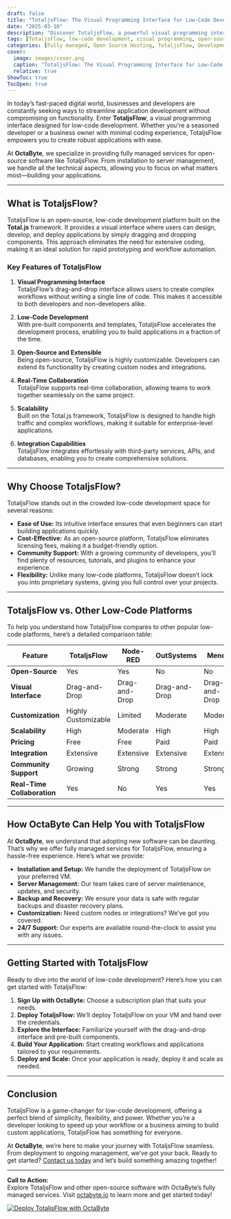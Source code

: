 ```yaml
---
draft: false
title: "TotaljsFlow: The Visual Programming Interface for Low-Code Development"
date: "2025-03-10"
description: "Discover TotaljsFlow, a powerful visual programming interface for low-code development. Learn how it simplifies app creation, its key features, and how it compares to other low-code platforms. Perfect for developers and businesses looking to streamline their workflows."
tags: [TotaljsFlow, low-code development, visual programming, open-source software, app development, Totaljs, low-code platforms, workflow automation, managed services, OctaByte]
categories: [Fully managed, Open Source Hosting, TotaljsFlow, Development, Nocode Lowcode]
cover:
  image: images/cover.png
  caption: "TotaljsFlow: The Visual Programming Interface for Low-Code Development"
  relative: true
ShowToc: true
TocOpen: true
---
```



In today’s fast-paced digital world, businesses and developers are constantly seeking ways to streamline application development without compromising on functionality. Enter **TotaljsFlow**, a visual programming interface designed for low-code development. Whether you're a seasoned developer or a business owner with minimal coding experience, TotaljsFlow empowers you to create robust applications with ease.

At **OctaByte**, we specialize in providing fully managed services for open-source software like TotaljsFlow. From installation to server management, we handle all the technical aspects, allowing you to focus on what matters most—building your applications.

---

## What is TotaljsFlow?

TotaljsFlow is an open-source, low-code development platform built on the **Total.js** framework. It provides a visual interface where users can design, develop, and deploy applications by simply dragging and dropping components. This approach eliminates the need for extensive coding, making it an ideal solution for rapid prototyping and workflow automation.

### Key Features of TotaljsFlow

1. **Visual Programming Interface**  
   TotaljsFlow’s drag-and-drop interface allows users to create complex workflows without writing a single line of code. This makes it accessible to both developers and non-developers alike.

2. **Low-Code Development**  
   With pre-built components and templates, TotaljsFlow accelerates the development process, enabling you to build applications in a fraction of the time.

3. **Open-Source and Extensible**  
   Being open-source, TotaljsFlow is highly customizable. Developers can extend its functionality by creating custom nodes and integrations.

4. **Real-Time Collaboration**  
   TotaljsFlow supports real-time collaboration, allowing teams to work together seamlessly on the same project.

5. **Scalability**  
   Built on the Total.js framework, TotaljsFlow is designed to handle high traffic and complex workflows, making it suitable for enterprise-level applications.

6. **Integration Capabilities**  
   TotaljsFlow integrates effortlessly with third-party services, APIs, and databases, enabling you to create comprehensive solutions.

---

## Why Choose TotaljsFlow?

TotaljsFlow stands out in the crowded low-code development space for several reasons:

- **Ease of Use:** Its intuitive interface ensures that even beginners can start building applications quickly.
- **Cost-Effective:** As an open-source platform, TotaljsFlow eliminates licensing fees, making it a budget-friendly option.
- **Community Support:** With a growing community of developers, you’ll find plenty of resources, tutorials, and plugins to enhance your experience.
- **Flexibility:** Unlike many low-code platforms, TotaljsFlow doesn’t lock you into proprietary systems, giving you full control over your projects.

---

## TotaljsFlow vs. Other Low-Code Platforms

To help you understand how TotaljsFlow compares to other popular low-code platforms, here’s a detailed comparison table:

| Feature                | TotaljsFlow           | Node-RED              | OutSystems           | Mendix               |
|------------------------|-----------------------|-----------------------|-----------------------|-----------------------|
| **Open-Source**        | Yes                   | Yes                   | No                    | No                    |
| **Visual Interface**   | Drag-and-Drop         | Drag-and-Drop         | Drag-and-Drop         | Drag-and-Drop         |
| **Customization**      | Highly Customizable   | Limited               | Moderate              | Moderate              |
| **Scalability**        | High                  | Moderate              | High                  | High                  |
| **Pricing**            | Free                  | Free                  | Paid                  | Paid                  |
| **Integration**        | Extensive             | Extensive             | Extensive             | Extensive             |
| **Community Support**  | Growing               | Strong                | Strong                | Strong                |
| **Real-Time Collaboration** | Yes               | No                    | Yes                   | Yes                   |

---

## How OctaByte Can Help You with TotaljsFlow

At **OctaByte**, we understand that adopting new software can be daunting. That’s why we offer fully managed services for TotaljsFlow, ensuring a hassle-free experience. Here’s what we provide:

- **Installation and Setup:** We handle the deployment of TotaljsFlow on your preferred VM.
- **Server Management:** Our team takes care of server maintenance, updates, and security.
- **Backup and Recovery:** We ensure your data is safe with regular backups and disaster recovery plans.
- **Customization:** Need custom nodes or integrations? We’ve got you covered.
- **24/7 Support:** Our experts are available round-the-clock to assist you with any issues.

---

## Getting Started with TotaljsFlow

Ready to dive into the world of low-code development? Here’s how you can get started with TotaljsFlow:

1. **Sign Up with OctaByte:** Choose a subscription plan that suits your needs.
2. **Deploy TotaljsFlow:** We’ll deploy TotaljsFlow on your VM and hand over the credentials.
3. **Explore the Interface:** Familiarize yourself with the drag-and-drop interface and pre-built components.
4. **Build Your Application:** Start creating workflows and applications tailored to your requirements.
5. **Deploy and Scale:** Once your application is ready, deploy it and scale as needed.

---

## Conclusion

TotaljsFlow is a game-changer for low-code development, offering a perfect blend of simplicity, flexibility, and power. Whether you’re a developer looking to speed up your workflow or a business aiming to build custom applications, TotaljsFlow has something for everyone.

At **OctaByte**, we’re here to make your journey with TotaljsFlow seamless. From deployment to ongoing management, we’ve got your back. Ready to get started? [Contact us today](https://octabyte.io) and let’s build something amazing together!

---

**Call to Action:**  
Explore TotaljsFlow and other open-source software with OctaByte’s fully managed services. Visit [octabyte.io](https://octabyte.io) to learn more and get started today!

[![Deploy TotaljsFlow with OctaByte](/images/deploy-on-octabyte.png)](https://octabyte.io/fully-managed-open-source-services/development/nocode-lowcode/totaljsflow)